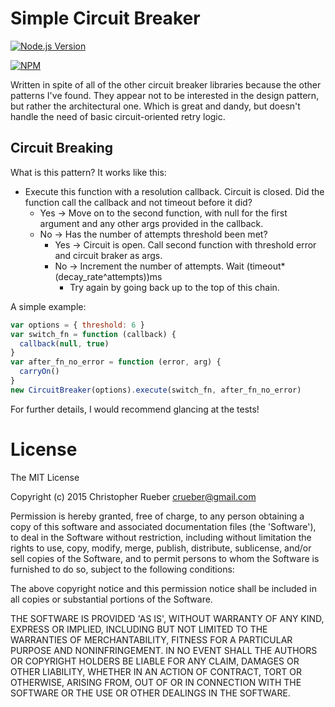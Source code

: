 Simple Circuit Breaker
======================
[![Node.js Version][node-version-image]][node-version-url]

[![NPM](https://nodei.co/npm/data-serializer.png?downloads=true)](https://nodei.co/npm/simple-circuit-breaker/)

Written in spite of all of the other circuit breaker libraries because the other patterns I've found. They appear not to be interested in the design pattern, but rather the architectural one. Which is great and dandy, but doesn't handle the need of basic circuit-oriented retry logic.

## Circuit Breaking

What is this pattern? It works like this:

* Execute this function with a resolution callback. Circuit is closed. Did the function call the callback and not timeout before it did?
  * Yes -> Move on to the second function, with null for the first argument and any other args provided in the callback.
  * No -> Has the number of attempts threshold been met?
    * Yes -> Circuit is open. Call second function with threshold error and circuit braker as args.
    * No -> Increment the number of attempts. Wait (timeout*(decay_rate^attempts))ms
      * Try again by going back up to the top of this chain.

A simple example:

```javascript
var options = { threshold: 6 } 
var switch_fn = function (callback) { 
  callback(null, true)
} 
var after_fn_no_error = function (error, arg) {
  carryOn()
}
new CircuitBreaker(options).execute(switch_fn, after_fn_no_error)
```

For further details, I would recommend glancing at the tests!


# License

The MIT License

Copyright (c) 2015 Christopher Rueber <crueber@gmail.com>

Permission is hereby granted, free of charge, to any person obtaining a copy of this software and associated documentation files (the 'Software'), to deal in the Software without restriction, including without limitation the rights to use, copy, modify, merge, publish, distribute, sublicense, and/or sell copies of the Software, and to permit persons to whom the Software is furnished to do so, subject to the following conditions:

The above copyright notice and this permission notice shall be included in all copies or substantial portions of the Software.

THE SOFTWARE IS PROVIDED 'AS IS', WITHOUT WARRANTY OF ANY KIND, EXPRESS OR IMPLIED, INCLUDING BUT NOT LIMITED TO THE WARRANTIES OF MERCHANTABILITY, FITNESS FOR A PARTICULAR PURPOSE AND NONINFRINGEMENT. IN NO EVENT SHALL THE AUTHORS OR COPYRIGHT HOLDERS BE LIABLE FOR ANY CLAIM, DAMAGES OR OTHER LIABILITY, WHETHER IN AN ACTION OF CONTRACT, TORT OR OTHERWISE, ARISING FROM, OUT OF OR IN CONNECTION WITH THE SOFTWARE OR THE USE OR OTHER DEALINGS IN THE SOFTWARE.

[npm-image]: https://img.shields.io/npm/v/data-serializer.svg?style=flat
[node-version-image]: https://img.shields.io/badge/node.js-%3E%3D_10.0-brightgreen.svg?style=flat
[node-version-url]: http://nodejs.org/download/
